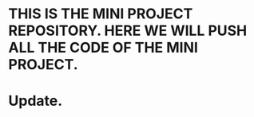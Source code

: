 # THIS IS THE MINI PROJECT REPOSITORY. HERE WE WILL PUSH ALL THE CODE OF THE MINI PROJECT.
# Update.